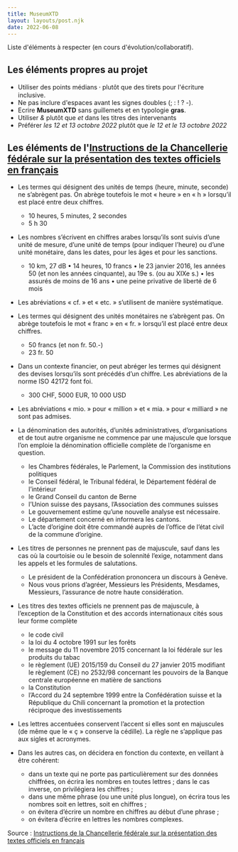 ```yaml
---
title: MuseumXTD
layout: layouts/post.njk
date: 2022-06-08
---
```

Liste d'éléments à respecter (en cours d'évolution/collaboratif). 

## Les éléments propres au projet
- Utiliser des points médians ⸱ plutôt que des tirets pour l'écriture inclusive.   
- Ne pas inclure d'espaces avant les signes doubles (; : ! ? -). 
- Ecrire **MuseumXTD** sans guillemets et en typologie **gras**. 
- Utiliser *&* plutôt que *et* dans les titres des intervenants
- Préférer *les 12 et 13 octobre 2022* plutôt que *le 12 et le 13 octobre 2022* 

## Les éléments de l'[Instructions de la Chancellerie fédérale sur la présentation des textes officiels en français](https://www.bk.admin.ch/bk/fr/home/documentation/langues/aides-redaction-et-traduction/instructions-de-la-chancellerie-federale-sur-la-presentation-des.html)
- Les termes qui désignent des unités de temps (heure, minute, seconde) ne s’abrègent pas. On abrège toutefois le mot « heure » en « h » lorsqu’il est placé entre deux chiffres. 
	- 10 heures, 5 minutes, 2 secondes 
	- 5 h 30

- Les nombres s’écrivent en chiffres arabes lorsqu’ils sont suivis d’une unité de mesure, d’une unité de temps (pour indiquer l’heure) ou d’une unité monétaire, dans les dates, pour les âges et pour les sanctions. 
	- 10 km, 27 dB • 14 heures, 10 francs • le 23 janvier 2016, les années 50 (et non les années cinquante), au 19e s. (ou au XIXe s.) • les assurés de moins de 16 ans • une peine privative de liberté de 6 mois
- Les abréviations « cf. » et « etc. » s’utilisent de manière systématique.

- Les termes qui désignent des unités monétaires ne s’abrègent pas. On abrège toutefois le mot « franc » en « fr. » lorsqu’il est placé entre deux chiffres. 
	- 50 francs (et non fr. 50.-) 
	- 23 fr. 50 

- Dans un contexte financier, on peut abréger les termes qui désignent des devises lorsqu’ils sont précédés d’un chiffre. Les abréviations de la norme ISO 42172 font foi. 
	- 300 CHF, 5000 EUR, 10 000 USD

- Les abréviations « mio. » pour « million » et « mia. » pour « milliard » ne sont pas admises.

- La dénomination des autorités, d’unités administratives, d’organisations et de tout autre organisme ne commence par une majuscule que lorsque l’on emploie la dénomination officielle complète de l’organisme en question. 
	- les Chambres fédérales, le Parlement, la Commission des institutions politiques
	- le Conseil fédéral, le Tribunal fédéral, le Département fédéral de l’intérieur
	- le Grand Conseil du canton de Berne
	- l’Union suisse des paysans, l’Association des communes suisses
	- Le gouvernement estime qu’une nouvelle analyse est nécessaire.
	- Le département concerné en informera les cantons.
	- L’acte d’origine doit être commandé auprès de l’office de l’état civil de la commune d’origine.

- Les titres de personnes ne prennent pas de majuscule, sauf dans les cas où la courtoisie ou le besoin de solennité l’exige, notamment dans les appels et les formules de salutations. 
	- Le président de la Confédération prononcera un discours à Genève. 
	- Nous vous prions d’agréer, Messieurs les Présidents, Mesdames, Messieurs, l’assurance de notre haute considération.

- Les titres des textes officiels ne prennent pas de majuscule, à l’exception de la Constitution et des accords internationaux cités sous leur forme complète
	- le code civil
	-  la loi du 4 octobre 1991 sur les forêts
	- le message du 11 novembre 2015 concernant la loi fédérale sur les produits du tabac
	- le règlement (UE) 2015/159 du Conseil du 27 janvier 2015 modifiant le règlement (CE) no 2532/98 concernant les pouvoirs de la Banque centrale européenne en matière de sanctions
	- la Constitution
	- l’Accord du 24 septembre 1999 entre la Confédération suisse et la République du Chili concernant la promotion et la protection réciproque des investissements

- Les lettres accentuées conservent l’accent si elles sont en majuscules (de même que le « ç » conserve la cédille). La règle ne s’applique pas aux sigles et acronymes.

- Dans les autres cas, on décidera en fonction du contexte, en veillant à être cohérent:
	- dans un texte qui ne porte pas particulièrement sur des données chiffrées, on écrira les nombres en toutes lettres ; dans le cas inverse, on privilégiera les chiffres ; 
	- dans une même phrase (ou une unité plus longue), on écrira tous les nombres soit en lettres, soit en chiffres ; 
	- on évitera d’écrire un nombre en chiffres au début d’une phrase ; 
	- on évitera d’écrire en lettres les nombres complexes.


Source : [Instructions de la Chancellerie fédérale sur la présentation des textes officiels en français](https://www.bk.admin.ch/bk/fr/home/documentation/langues/aides-redaction-et-traduction/instructions-de-la-chancellerie-federale-sur-la-presentation-des.html)







